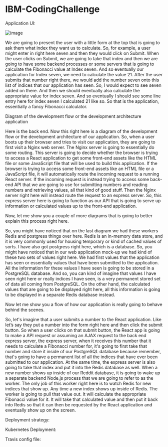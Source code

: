 # IBM-CodingChallenge

Application UI:

![image](https://user-images.githubusercontent.com/69389020/177593018-205b7b6a-e1d5-425a-b72f-a4af9ed732a6.png)

 
We are going to present the user with a little form at the top that is going to ask them what index
they want us to calculate. So, for example, a user might enter in right here seven and then they would click on Submit. When the user clicks on Submit, we are going to take that index and then we are going to have some backend processes or some servers that is going to calculate the Fibonacci value at Index seven. And so eventually our application for Index seven, we need to calculate the value 21. After the user submits that number right there, we would add the number seven onto this list of indices that our application has seen. So, I would expect to see seven added on there.
And then we should eventually also calculate the appropriate value for index seven. And so eventually I should see some line entry here for index seven I calculated 21 like so.
So that is the application, essentially a fancy Fibonacci calculator.














Diagram of the development flow or the development architecture application

 
Here is the back end. Now this right here is a diagram of the development flow or the development architecture of our application. So, when a user boots up their browser and tries to visit our application, they are going to first visit a Nginx web server. The Nginx server is going to essentially do some routing. This server is going to decide whether the browser is trying to access a React application to get some front-end assets like the HTML file or some JavaScript file that will be used to build this application. If the browser is trying to access some front-end assets like an HTML file or a JavaScript file, it will automatically route the incoming request to a running React server. If the incoming request is instead trying to access some back-end API that we are going to use for submitting numbers and reading numbers and retrieving values, all that kind of good stuff. Then the Nginx server right here will instead route the request to an express server. So, this express server here is going to function as our API that is going to serve up information or
calculated values up to the front-end application.


Now, let me show you a couple of more diagrams that is going to better explain this process right here.
 
So, you might have noticed that on the last diagram we had these workers Redis and postgress things over here. Redis is an in-memory data store, and it is very commonly used for housing temporary or kind of cached values of sorts. I have also got postgress right here, which is a database. So, you might have noticed that in our web application mock-up we had kind of these two sets of values right here. We had first values that the application has seen or essentially values that have been submitted to the application. All the information for these values I have seen is going to be stored in a PostgreSQL database. And so, you can kind of imagine that values I have seen right here or really indices I have seen, is a very permanent stored set of data all coming from PostgreSQL. On the other hand, the calculated values that are going to be displayed right here, all this information
is going to be displayed in a separate Redis database instead.

Now let me show you a flow of how our application is really going to behave behind the scenes.
 
So, let's imagine that a user submits a number to the React application. Like let’s say they put a number into the form right here and then click the submit button. So when a user clicks on that submit button, the React app is going to make a API request or assuming an AJAX request to the back end express server, the express server, when it receives this number that it needs to calculate a Fibonacci number for, it's going to first take that number and store it inside of our PostgreSQL database because remember, that's going to have a permanent list of all the indices that have ever been submitted to our application. At the same time, the express server is also going to take that index and put it into the Redis database as well. When a new number shows up inside of our Reddit database, it is going to wake up a separate backend Node.js process that we are going to refer to as the worker. The only job of this worker right here is to watch Redis for new indices that show up. Any time a new index shows up inside of Redis. The worker is going to pull that value out. It will calculate the appropriate Fibonacci value for it. It will take that calculated value and then put it back into Redis so that it can then be requested by the React application and eventually show up on the screen.


Deployment strategy:
 

Kubernetes Deployment:
 

Travis config file:
 
